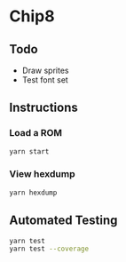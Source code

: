 # Chip8

## Todo

- Draw sprites
- Test font set

## Instructions

### Load a ROM

```bash
yarn start
```

### View hexdump

```bash
yarn hexdump
```

## Automated Testing

```bash
yarn test
yarn test --coverage
```
